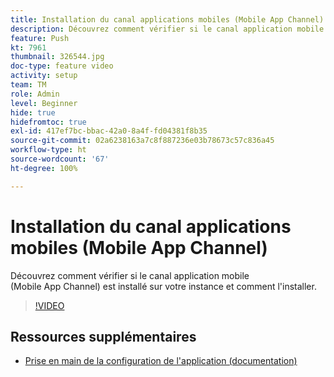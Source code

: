 ```yaml
---
title: Installation du canal applications mobiles (Mobile App Channel)
description: Découvrez comment vérifier si le canal application mobile (Mobile App Channel) est installé sur votre instance et comment l'installer.
feature: Push
kt: 7961
thumbnail: 326544.jpg
doc-type: feature video
activity: setup
team: TM
role: Admin
level: Beginner
hide: true
hidefromtoc: true
exl-id: 417ef7bc-bbac-42a0-8a4f-fd04381f8b35
source-git-commit: 02a6238163a7c8f887236e03b78673c57c836a45
workflow-type: ht
source-wordcount: '67'
ht-degree: 100%

---
```


# Installation du canal applications mobiles (Mobile App Channel)

Découvrez comment vérifier si le canal application mobile (Mobile App Channel) est installé sur votre instance et comment l&#39;installer.

>[!VIDEO](https://video.tv.adobe.com/v/326544?quality=12)

## Ressources supplémentaires

* [Prise en main de la configuration de l&#39;application (documentation)](https://experienceleague.adobe.com/docs/campaign-classic/using/sending-messages/sending-push-notifications/configure-the-mobile-app/get-started-app-config.html?lang=fr)
